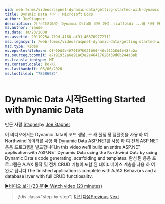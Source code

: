 ```yaml
---
uid: web-forms/videos/aspnet-dynamic-data/getting-started-with-dynamic-data
title: Dynamic Data 시작 | Microsoft Docs
author: JoeStagner
description: 이 비디오에서는 Dynamic Data의 코드 생성, scaffoldi ...를 사용 하 여 Northwind 데이터를 사용 하는 ASP.NET 응용 Dynamic Data 프로그램 전체를 빌드 합니다.
ms.author: riande
ms.date: 10/23/2008
ms.assetid: 2011925a-789d-4160-af31-4667097727f1
msc.legacyurl: /web-forms/videos/aspnet-dynamic-data/getting-started-with-dynamic-data
msc.type: video
ms.openlocfilehash: 9f40088b40705976983096446e88225d5b434a2a
ms.sourcegitcommit: e7e91932a6e91a63e2e46417626f39d6b244a3ab
ms.translationtype: MT
ms.contentlocale: ko-KR
ms.lasthandoff: 03/06/2020
ms.locfileid: "78506981"
---
```

# <a name="getting-started-with-dynamic-data"></a><span data-ttu-id="41f25-103">Dynamic Data 시작</span><span class="sxs-lookup"><span data-stu-id="41f25-103">Getting Started with Dynamic Data</span></span>

<span data-ttu-id="41f25-104">만든 사람 [Stagner](https://github.com/JoeStagner)</span><span class="sxs-lookup"><span data-stu-id="41f25-104">by [Joe Stagner](https://github.com/JoeStagner)</span></span>

<span data-ttu-id="41f25-105">이 비디오에서는 Dynamic Data의 코드 생성, 스 캐 폴딩 및 템플릿을 사용 하 여 Northwind 데이터를 사용 하 Dynamic Data ASP.NET를 사용 하 여 전체 ASP.NET 응용 프로그램을 빌드합니다.</span><span class="sxs-lookup"><span data-stu-id="41f25-105">In this video we'll build an entire ASP.NET application with ASP.NET Dynamic Data using the Northwind Data by using Dynamic Data's code generating, scaffolding and templates.</span></span> <span data-ttu-id="41f25-106">완성 된 응용 프로그램은 AJAX 동작 및 전체 CRUD 기능이 포함 된 데이터베이스 계층을 사용 하 여 완료 됩니다.</span><span class="sxs-lookup"><span data-stu-id="41f25-106">The finished application is complete with AJAX Behaviors and a database layer with full CRUD functionality.</span></span>

[<span data-ttu-id="41f25-107">&#9654;비디오 보기 (23 분)</span><span class="sxs-lookup"><span data-stu-id="41f25-107">&#9654; Watch video (23 minutes)</span></span>](https://channel9.msdn.com/Blogs/ASP-NET-Site-Videos/getting-started-with-dynamic-data)

> [!div class="step-by-step"]
> <span data-ttu-id="41f25-108">[이전](how-do-i-use-a-dynamiccontrol-in-listview-and-detailsview-controls.md)
> [다음](begin-editing-the-templates-in-aspnet-dynamic-data-applications.md)</span><span class="sxs-lookup"><span data-stu-id="41f25-108">[Previous](how-do-i-use-a-dynamiccontrol-in-listview-and-detailsview-controls.md)
[Next](begin-editing-the-templates-in-aspnet-dynamic-data-applications.md)</span></span>

